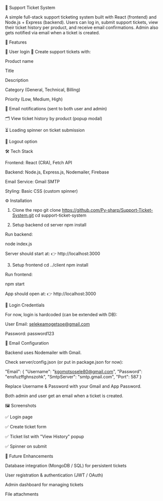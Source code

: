 📌 Support Ticket System

A simple full-stack support ticketing system built with React (frontend) and Node.js + Express (backend).
Users can log in, submit support tickets, view their ticket history per product, and receive email confirmations. Admin also gets notified via email when a ticket is created.

🚀 Features

🔐 User login 
📝 Create support tickets with:

Product name

Title

Description

Category (General, Technical, Billing)

Priority (Low, Medium, High)

📩 Email notifications (sent to both user and admin)

🗂️ View ticket history by product (popup modal)

⏳ Loading spinner on ticket submission

👋 Logout option

🛠️ Tech Stack

Frontend: React (CRA), Fetch API

Backend: Node.js, Express.js, Nodemailer, Firebase

Email Service: Gmail SMTP

Styling: Basic CSS (custom spinner)

⚙️ Installation
1. Clone the repo
git clone https://github.com/Py-sharp/Support-Ticket-System.git
cd support-ticket-system

2. Setup backend
cd server
npm install


Run backend:

node index.js


Server should start at:
👉 http://localhost:3000

3. Setup frontend
cd ../client
npm install


Run frontend:

npm start


App should open at:
👉 http://localhost:3000

🔑 Login Credentials

For now, login is hardcoded (can be extended with DB):

User Email: selekeamogetsoe@gmail.com

Password: password123

📧 Email Configuration

Backend uses Nodemailer with Gmail.

Check server/config.json (or put in package.json for now):

"Email": {
  "Username": "kgomotsosele80@gmail.com",
  "Password": "ensfuzffghnszohk",
  "SmtpServer": "smtp.gmail.com",
  "Port": 587
}


Replace Username & Password with your Gmail and App Password.

Both admin and user get an email when a ticket is created.

🖼️ Screenshots

✅ Login page

✅ Create ticket form

✅ Ticket list with "View History" popup

✅ Spinner on submit

🚧 Future Enhancements

Database integration (MongoDB / SQL) for persistent tickets

User registration & authentication (JWT / OAuth)

Admin dashboard for managing tickets

File attachments
